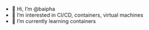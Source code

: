 - 👋 Hi, I’m @baipha
- 👀 I’m interested in CI/CD, containers, virtual machines
- 🌱 I’m currently learning containers


<!---
baipha/baipha is a ✨ special ✨ repository because its `README.md` (this file) appears on your GitHub profile.
You can click the Preview link to take a look at your changes.
--->
